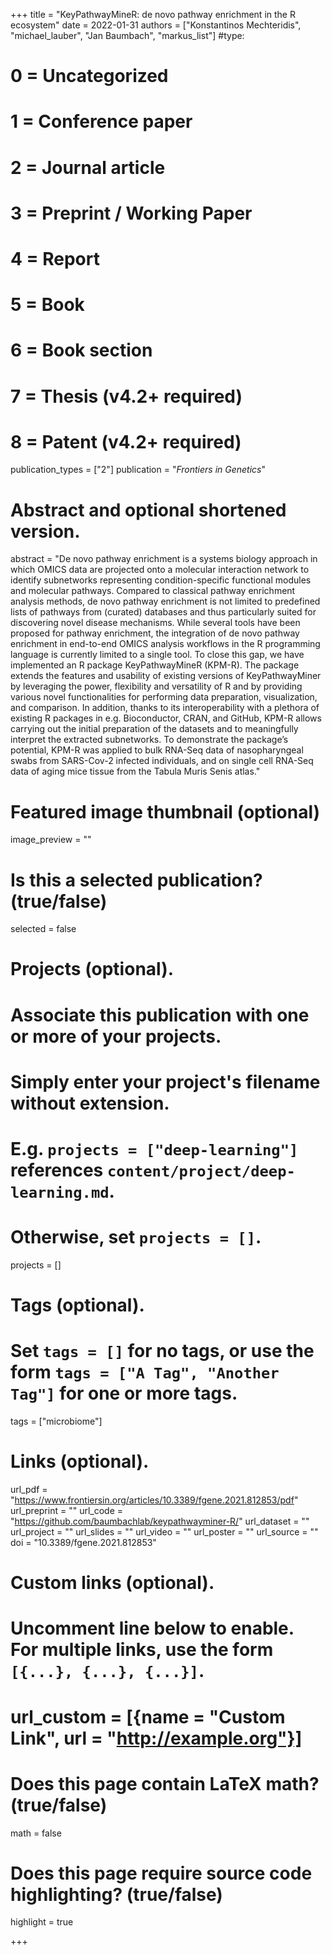 +++
title = "KeyPathwayMineR: de novo pathway enrichment in the R ecosystem"
date = 2022-01-31
authors = ["Konstantinos Mechteridis", "michael_lauber", "Jan Baumbach", "markus_list"]
#type:
#    0 = Uncategorized
#    1 = Conference paper
#    2 = Journal article
#    3 = Preprint / Working Paper
#    4 = Report
#    5 = Book
#    6 = Book section
#    7 = Thesis (v4.2+ required)
#    8 = Patent (v4.2+ required)
publication_types = ["2"]
publication = "*Frontiers in Genetics*"

# Abstract and optional shortened version.
abstract = "De novo pathway enrichment is a systems biology approach in which OMICS data are projected onto a molecular interaction network to identify subnetworks representing condition-specific functional modules and molecular pathways. Compared to classical pathway enrichment analysis methods, de novo pathway enrichment is not limited to predefined lists of pathways from (curated) databases and thus particularly suited for discovering novel disease mechanisms. While several tools have been proposed for pathway enrichment, the integration of de novo pathway enrichment in end-to-end OMICS analysis workflows in the R programming language is currently limited to a single tool. To close this gap, we have implemented an R package KeyPathwayMineR (KPM-R). The package extends the features and usability of existing versions of KeyPathwayMiner by leveraging the power, flexibility and versatility of R and by providing various novel functionalities for performing data preparation, visualization, and comparison. In addition, thanks to its interoperability with a plethora of existing R packages in e.g. Bioconductor, CRAN, and GitHub, KPM-R allows carrying out the initial preparation of the datasets and to meaningfully interpret the extracted subnetworks. To demonstrate the package’s potential, KPM-R was applied to bulk RNA-Seq data of nasopharyngeal swabs from SARS-Cov-2 infected individuals, and on single cell RNA-Seq data of aging mice tissue from the Tabula Muris Senis atlas."

# Featured image thumbnail (optional)
image_preview = ""

# Is this a selected publication? (true/false)
selected = false

# Projects (optional).
#   Associate this publication with one or more of your projects.
#   Simply enter your project's filename without extension.
#   E.g. `projects = ["deep-learning"]` references `content/project/deep-learning.md`.
#   Otherwise, set `projects = []`.
projects = []

# Tags (optional).
#   Set `tags = []` for no tags, or use the form `tags = ["A Tag", "Another Tag"]` for one or more tags.
tags = ["microbiome"]

# Links (optional).
url_pdf = "https://www.frontiersin.org/articles/10.3389/fgene.2021.812853/pdf"
url_preprint = ""
url_code = "https://github.com/baumbachlab/keypathwayminer-R/"
url_dataset = ""
url_project = ""
url_slides = ""
url_video = ""
url_poster = ""
url_source = ""
doi = "10.3389/fgene.2021.812853"

# Custom links (optional).
#   Uncomment line below to enable. For multiple links, use the form `[{...}, {...}, {...}]`.
# url_custom = [{name = "Custom Link", url = "http://example.org"}]

# Does this page contain LaTeX math? (true/false)
math = false

# Does this page require source code highlighting? (true/false)
highlight = true

+++
